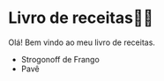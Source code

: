 # Livro de receitas:man_cook:



Olá! Bem vindo ao meu livro de receitas.

- Strogonoff de Frango
- Pavê
